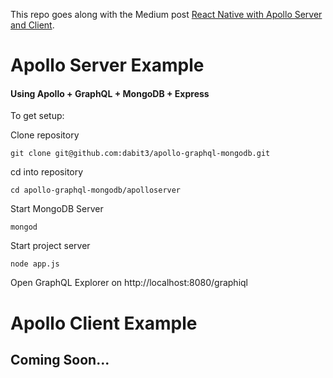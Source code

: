 This repo goes along with the Medium post [React Native with Apollo Server and Client](https://medium.com/@dabit3/react-native-with-apollo-server-and-client-part-1-efb7d15d2361#.8qbyeisdd).

# Apollo Server Example

#### Using Apollo + GraphQL + MongoDB + Express

To get setup:

Clone repository

`git clone git@github.com:dabit3/apollo-graphql-mongodb.git`

cd into repository

`cd apollo-graphql-mongodb/apolloserver`

Start MongoDB Server

`mongod`

Start project server

`node app.js`

Open GraphQL Explorer on http://localhost:8080/graphiql

# Apollo Client Example

## Coming Soon...